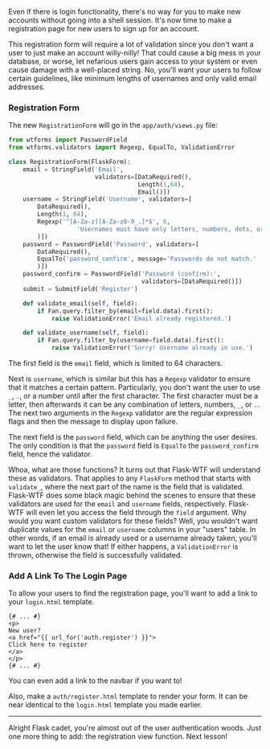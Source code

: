 Even if there is login functionality, there's no way for you to make new accounts without going into a shell session. It's now time to make a registration page for new users to sign up for an account.

This registration form will require a lot of validation since you don't want a user to just make an account willy-nilly! That could cause a big mess in your database, or worse, let nefarious users gain access to your system or even cause damage with a well-placed string. No, you'll want your users to follow certain guidelines, like minimum lengths of usernames and only valid email addresses.

### Registration Form

The new `RegistrationForm` will go in the `app/auth/views.py` file:

```python
from wtforms import PasswordField
from wtforms.validators import Regexp, EqualTo, ValidationError

class RegistrationForm(FlaskForm):
    email = StringField('Email',
                        validators=[DataRequired(),
                                    Length(1,64),
                                    Email()])
    username = StringField('Username', validators=[
        DataRequired(),
        Length(1, 64),
        Regexp('^[A-Za-z][A-Za-z0-9_.]*$', 0,
                   'Usernames must have only letters, numbers, dots, or underscores',
        )])
    password = PasswordField('Password', validators=[
        DataRequired(),
        EqualTo('password_confirm', message='Passwords do not match.'
        )])
    password_confirm = PasswordField('Password (confirm):',
                                     validators=[DataRequired()])
    submit = SubmitField('Register')

    def validate_email(self, field):
        if Fan.query.filter_by(email=field.data).first():
            raise ValidationError('Email already registered.')

    def validate_username(self, field):
        if Fan.query.filter_by(username=field.data).first():
            raise ValidationError('Sorry! Username already in use.')
```

The first field is the `email` field, which is limited to 64 characters.

Next is `username`, which is similar but this has a `Regexp` validator to ensure that it matches a certain pattern. Particularly, you don't want the user to use `_`, `.`, or a number until after the first character. The first character must be a letter, then afterwards it can be any combination of letters, numbers, `_`, or `.`. The next two arguments in the `Regexp` validator are the regular expression flags and then the message to display upon failure.

The next field is the `password` field, which can be anything the user desires. The only condition is that the `password` field is `EqualTo` the `password_confirm` field, hence the validator.

Whoa, what are those functions? It turns out that Flask-WTF will understand these as validators. That applies to any `FlaskForm` method that starts with `validate_`, where the next part of the name is the field that is validated. Flask-WTF does some black magic behind the scenes to ensure that these validators are used for the `email` and `username` fields, respectively. Flask-WTF will even let you access the field through the `field` argument. Why would you want custom validators for these fields? Well, you wouldn't want duplicate values for the `email` or `username` columns in your "users" table. In other words, if an email is already used or a username already taken, you'll want to let the user know that! If either happens, a `ValidationError` is thrown, otherwise the field is successfully validated.

### Add A Link To The Login Page

To allow your users to find the registration page, you'll want to add a link to your `login.html` template.

```jinja2
{# ... #}
<p>
New user?
<a href="{{ url_for('auth.register') }}">
Click here to register
</a>
</p>
{# ... #}
```

You can even add a link to the navbar if you want to!

Also, make a `auth/register.html` template to render your form. It can be near identical to the `login.html` template you made earlier.

___


Alright Flask cadet, you're almost out of the user authentication woods. Just one more thing to add: the registration view function. Next lesson!